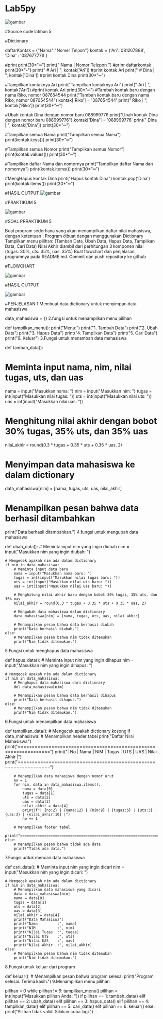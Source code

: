 # Lab5py
![gambar](lk.jpg)

#Source code latihan 5

#Dictionary

daftarKontak = {"Nama":"Nomer Telpon"}
kontak       = {'Ari':'081267888', 'Dina' : '087677776'}

#print
print(30*"═")
print("    Nama    |  Nomor Telepon  ") #prinr daftarkontak
print(30*"-")
print("   # Ari    | ", kontak['Ari']) #print kontak Ari
print("   # Dina   | ", kontak['Dina']) #print kontak Dina
print(30*"═")

#Tampilkan kontaknya Ari
print("Tampilkan kontaknya Ari")
print("    Ari     | ", kontak['Ari']) #print kontak Ari
print(30*"═")
#Tambah kontak baru dengan nama Riko, nomor 087654544
print("Tambah kontak baru dengan nama Riko, nomor 087654544")
kontak['Riko'] = '087654544'
print("    Riko    | ", kontak['Riko'])
print(30*"═")

#Ubah kontak Dina dengan nomor baru 088999776
print("Ubah kontak Dina dengan nomor baru 088999776")
kontak['Dina'] = '088999776'
print("    Dina    | ", kontak['Dina'])
print(30*"═")

#Tampilkan semua Nama
print("Tampilkan semua Nama")
print(kontak.keys())
print(30*"═")

#Tampilkan semua Nomor
print("Tampilkan semua Nomor")
print(kontak.values())
print(30*"═")

#Tampilkan daftar Nama dan nomornya
print("Tampilkan daftar Nama dan nomornya")
print(kontak.items())
print(30*"═")

#MengHapus kontak Dina
print("Hapus kontak Dina")
kontak.pop('Dina')
print(kontak.items())
print(30*"═")

#HASIL OUTPUT
![gambar](lp.png)

#PRAKTIKUM 5

![gambar](pj.jpg)

#SOAL PRRAKTIKUM 5

Buat program sederhana yang akan menampilkan daftar nilai mahasiswa, dengan ketentuan :
Program dibuat dengan menggunakan Dictionary
Tampilkan menu pilihan: (Tambah Data, Ubah Data, Hapus Data, Tampilkan Data, Cari Data)
Nilai Akhir diambil dari perhitungan 3 komponen nilai (tugas: 30%, uts: 35%, uas: 35%)
Buat flowchart dan penjelasan programnya pada README.md.
Commit dan push repository ke github

#FLOWCHART

![gambar](PQ.png)

#HASIL OUTPUT

![gambar](qm.jpg)

#PENJELASAN
1.Membuat data dictionary untuk menyimpan data mahasiswa

data_mahasiswa = {}
2.fungsi untuk menampilkan menu pilihan

def tampilkan_menu():
    print("Menu:")
    print("1. Tambah Data")
    print("2. Ubah Data")
    print("3. Hapus Data")
    print("4. Tampilkan Data")
    print("5. Cari Data")
    print("6. Keluar")
3.Fungsi untuk menambah data mahasiswa

def tambah_data():
   # Meminta input nama, nim, nilai tugas, uts, dan uas
   nama = input("Masukkan nama: ")
   nim = input("Masukkan nim: ")
   tugas = int(input("Masukkan nilai tugas: "))
   uts = int(input("Masukkan nilai uts: "))
   uas = int(input("Masukkan nilai uas: "))

   # Menghitung nilai akhir dengan bobot 30% tugas, 35% uts, dan 35% uas
   nilai_akhir = round(0.3 * tugas + 0.35 * uts + 0.35 * uas, 2)

   # Menyimpan data mahasiswa ke dalam dictionary
   data_mahasiswa[nim] = [nama, tugas, uts, uas, nilai_akhir]

   # Menampilkan pesan bahwa data berhasil ditambahkan
   print("Data berhasil ditambahkan.")
4.fungsi untuk mengubah data mahasiswa

def ubah_data():
    # Meminta input nim yang ingin diubah
    nim = input("Masukkan nim yang ingin diubah: ")

    # Mengecek apakah nim ada dalam dictionary
    if nim in data_mahasiswa:
        # Meminta input data baru
        nama = input("Masukkan nama baru: ")
        tugas = int(input("Masukkan nilai tugas baru: "))
        uts = int(input("Masukkan nilai uts baru: "))
        uas = int(input("Masukkan nilai uas baru: "))

        # Menghitung nilai akhir baru dengan bobot 30% tugas, 35% uts, dan 35% uas
        nilai_akhir = round(0.3 * tugas + 0.35 * uts + 0.35 * uas, 2)

        # Mengubah data mahasiswa dalam dictionary
        data_mahasiswa[nim] = [nama, tugas, uts, uas, nilai_akhir]

        # Menampilkan pesan bahwa data berhasil diubah
        print("Data berhasil diubah.")
    else:
        # Menampilkan pesan bahwa nim tidak ditemukan
        print("Nim tidak ditemukan.")
5.Fungsi untuk menghapus data mahasiswa

def hapus_data():
    # Meminta input nim yang ingin dihapus
    nim = input("Masukkan nim yang ingin dihapus: ")

    # Mengecek apakah nim ada dalam dictionary
    if nim in data_mahasiswa:
        # Menghapus data mahasiswa dari dictionary
        del data_mahasiswa[nim]

        # Menampilkan pesan bahwa data berhasil dihapus
        print("Data berhasil dihapus.")
    else:
        # Menampilkan pesan bahwa nim tidak ditemukan
        print("Nim tidak ditemukan.")
6.Fungsi untuk menampilkan data mahasiswa

def tampilkan_data():
    # Mengecek apakah dictionary kosong
    if data_mahasiswa:
        # Menampilkan header tabel
        print("Daftar Nilai Mahasiswa")
        print("=================================================================")
        print("| No |     Nama     |    NIM    | Tugas | UTS | UAS | Nilai Akhir |")
        print("=================================================================")

        # Menampilkan data mahasiswa dengan nomor urut
        no = 1
        for nim, data in data_mahasiswa.items():
            nama = data[0]
            tugas = data[1]
            uts = data[2]
            uas = data[3]
            nilai_akhir = data[4]
            print(f"| {no:2} | {nama:12} | {nim:9} | {tugas:5} | {uts:3} | {uas:3} | {nilai_akhir:10} |")
            no += 1

        # Menampilkan footer tabel
        print("=================================================================")
    else:
        # Menampilkan pesan bahwa tidak ada data
        print("Tidak ada data.")
7.Fungsi untuk mencari data mahasiswa

def cari_data():
    # Meminta input nim yang ingin dicari
    nim = input("Masukkan nim yang ingin dicari: ")

    # Mengecek apakah nim ada dalam dictionary
    if nim in data_mahasiswa:
        # Menampilkan data mahasiswa yang dicari
        data = data_mahasiswa[nim]
        nama = data[0]
        tugas = data[1]
        uts = data[2]
        uas = data[3]
        nilai_akhir = data[4]
        print("Data Mahasiswa")
        print("Nama         :", nama)
        print("NIM          :", nim)
        print("Nilai Tugas  :", tugas)
        print("Nilai UTS    :", uts)
        print("Nilai UAS    :", uas)
        print("Nilai Akhir  :", nilai_akhir)
    else:
        # Menampilkan pesan bahwa nim tidak ditemukan
        print("Nim tidak ditemukan.")
8.Fungsi untuk keluar dari program

def keluar():
    # Menampilkan pesan bahwa program selesai
    print("Program selesai. Terima kasih.")
9.Menampilkan menu pilihan

pilihan = 0
while pilihan != 6:
    tampilkan_menu()
    pilihan = int(input("Masukkan pilihan Anda: "))
    if pilihan == 1:
        tambah_data()
    elif pilihan == 2:
        ubah_data()
    elif pilihan == 3:
        hapus_data()
    elif pilihan == 4:
        tampilkan_data()
    elif pilihan == 5:
        cari_data()
    elif pilihan == 6:
        keluar()
    else:
        print("Pilihan tidak valid. Silakan coba lagi.")
